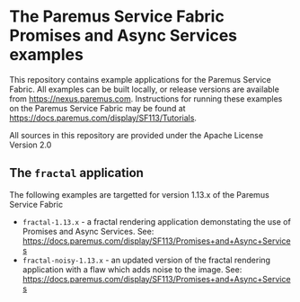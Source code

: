 # The Paremus Service Fabric Promises and Async Services examples

This repository contains example applications for the Paremus Service Fabric. All examples 
can be built locally, or release versions are available from https://nexus.paremus.com. Instructions for running these examples on the Paremus Service Fabric may be found at https://docs.paremus.com/display/SF113/Tutorials.


All sources in this repository are provided under the Apache License Version 2.0

## The `fractal` application

The following examples are targetted for version 1.13.x of the Paremus Service Fabric

 * `fractal-1.13.x` - a fractal rendering application demonstating the use of Promises and Async Services. See: https://docs.paremus.com/display/SF113/Promises+and+Async+Services
 * `fractal-noisy-1.13.x` - an updated version of the fractal rendering application with a flaw which adds noise to the image. See: https://docs.paremus.com/display/SF113/Promises+and+Async+Services

